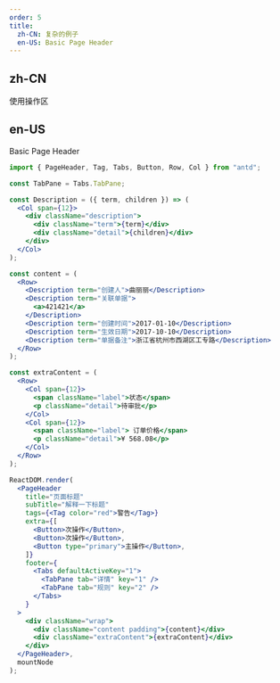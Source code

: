 ```yaml
---
order: 5
title:
  zh-CN: 复杂的例子
  en-US: Basic Page Header
---
```


## zh-CN

使用操作区

## en-US

Basic Page Header

```jsx
import { PageHeader, Tag, Tabs, Button, Row, Col } from "antd";

const TabPane = Tabs.TabPane;

const Description = ({ term, children }) => (
  <Col span={12}>
    <div className="description">
      <div className="term">{term}</div>
      <div className="detail">{children}</div>
    </div>
  </Col>
);

const content = (
  <Row>
    <Description term="创建人">曲丽丽</Description>
    <Description term="关联单据">
      <a>421421</a>
    </Description>
    <Description term="创建时间">2017-01-10</Description>
    <Description term="生效日期">2017-10-10</Description>
    <Description term="单据备注">浙江省杭州市西湖区工专路</Description>
  </Row>
);

const extraContent = (
  <Row>
    <Col span={12}>
      <span className="label">状态</span>
      <p className="detail">待审批</p>
    </Col>
    <Col span={12}>
      <span className="label"> 订单价格</span>
      <p className="detail">¥ 568.08</p>
    </Col>
  </Row>
);

ReactDOM.render(
  <PageHeader
    title="页面标题"
    subTitle="解释一下标题"
    tags={<Tag color="red">警告</Tag>}
    extra={[
      <Button>次操作</Button>,
      <Button>次操作</Button>,
      <Button type="primary">主操作</Button>,
    ]}
    footer={
      <Tabs defaultActiveKey="1">
        <TabPane tab="详情" key="1" />
        <TabPane tab="规则" key="2" />
      </Tabs>
    }
  >
    <div className="wrap">
      <div className="content padding">{content}</div>
      <div className="extraContent">{extraContent}</div>
    </div>
  </PageHeader>,
  mountNode
);

```

<style>
.content.padding {
  padding-left: 40px;
}
.content .description {
  display: table;
}
.description .term {
  display: table-cell;
  margin-right: 8px;
  padding-bottom: 8px;
  white-space: nowrap;
  line-height: 20px;
}
.description .term:after {
  position: relative;
  top: -0.5px;
  margin: 0 8px 0 2px;
  content: ":";
}
.description .detail {
  display: table-cell;
  padding-bottom: 8px;
  width: 100%;
  line-height: 20px;
}
.extraContent .label {
  font-size: 14px;
  color: rgba(0, 0, 0, 0.45);
  line-height: 22px;
}
.extraContent .label {
  font-size: 14px;
  color: rgba(0, 0, 0, 0.45);
  line-height: 22px;
}
.extraContent .detail {
  font-size: 20px;
  color: rgba(0, 0, 0, 0.85);
  line-height: 28px;
}
</style>
